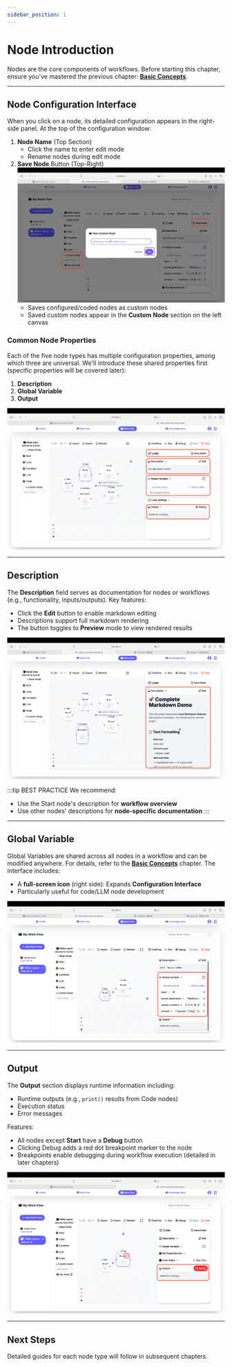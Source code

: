 ```yaml
---
sidebar_position: 1
---
```


# Node Introduction

Nodes are the core components of workflows. Before starting this chapter, ensure you've mastered the previous chapter: **[Basic Concepts](../basic-concept)**.

---

## Node Configuration Interface

When you click on a node, its detailed configuration appears in the right-side panel. At the top of the configuration window:

1. **Node Name** (Top Section)
   - Click the name to enter edit mode
   - Rename nodes during edit mode
2. **Save Node** Button (Top-Right)  
   ![Save Node](./img/save-node.png)
   - Saves configured/coded nodes as custom nodes
   - Saved custom nodes appear in the **Custom Node** section on the left canvas

### Common Node Properties

Each of the five node types has multiple configuration properties, among which three are universal. We'll introduce these shared properties first (specific properties will be covered later):

1. **Description**
2. **Global Variable**
3. **Output**

![Node Description](./img/node-description.png)

---

## Description

The **Description** field serves as documentation for nodes or workflows (e.g., functionality, inputs/outputs). Key features:

- Click the **Edit** button to enable markdown editing
- Descriptions support full markdown rendering
- The button toggles to **Preview** mode to view rendered results

![Markdown](./img/markdown.png)

:::tip BEST PRACTICE
We recommend:

- Use the Start node's description for **workflow overview**
- Use other nodes' descriptions for **node-specific documentation**
:::

---

## Global Variable

Global Variables are shared across all nodes in a workflow and can be modified anywhere. For details, refer to the **[Basic Concepts](../basic-concept)** chapter. The interface includes:

- A **full-screen icon** (right side): Expands **Configuration Interface**
- Particularly useful for code/LLM node development

![Global Variable](./img/global-variable.png)

---

## Output

The **Output** section displays runtime information including:

- Runtime outputs (e.g., `print()` results from Code nodes)
- Execution status
- Error messages

Features:

- All nodes except **Start** have a **Debug** button
- Clicking Debug adds a red dot breakpoint marker to the node
- Breakpoints enable debugging during workflow execution (detailed in later chapters)

![Node Output](./img/node-output.png)

---

## Next Steps

Detailed guides for each node type will follow in subsequent chapters.
